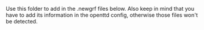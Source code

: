 Use this folder to add in the .newgrf files below. Also keep in mind that you have to add its information in the openttd config, otherwise those files won't be detected.
